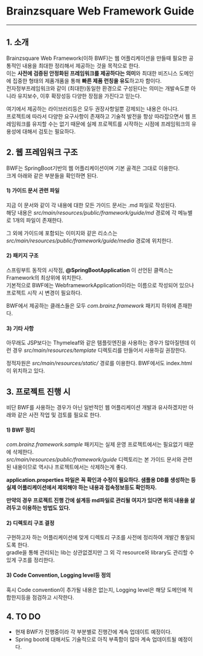 # Brainzsquare Web Framework Guide
---

## 1. 소개

Brainzsquare Web Framework(이하 BWF)는 웹 어플리케이션을 만들때 필요한 공통적인 내용을 최대한 정리해서 제공하는 것을 목적으로 한다.  
이는 **사전에 검증된 안정화된 프레임워크를 제공하다는 의미**와 최대한 비즈니스 도메인에 집중한 형태의 제품개품을 통해 **빠른 제품 런칭을 유도**하고자 함이다.  
전자정부프레임워크와 같이 (최대한)동일한 환경으로 구성된다는 의미는 개발속도뿐 아니라 유지보수, 이후 확장성등 다양한 장점을 가진다고 믿는다.  
  
여기에서 제공하는 라이브러리등은 모두 권장사항일뿐 강제되는 내용은 아니다.  
프로젝트에 따라서 다양한 요구사항이 존재하고 기술적 발전을 항상 따라잡으면서 웹 프레임워크를 유지할 수는 없기 때문에 실제 프로젝트를 시작하는 시점에 프레임워크의 유용성에 대해서 검토는 필요하다.
 
## 2. 웹 프레임워크 구조

BWF는 SpringBoot기반의 웹 어플리케이션이며 기본 골격은 그대로 이용한다.  
크게 아래와 같은 부분들을 확인하면 된다.

#### 1) 가이드 문서 관련 파일

지금 이 문서와 같이 각 내용에 대한 모든 가이드 문서는 .md 파일로 작성된다.  
해당 내용은 _src/main/resources/public/framework/guide/md_ 경로에 각 메뉴별로 1개의 파일이 존재한다.  
  
그 외에 가이드에 포함되는 이미지와 같은 리소스는 _src/main/resources/public/framework/guide/media_ 경로에 위치한다.

#### 2) 패키지 구조

스프링부트 동작의 시작점, **@SpringBootApplication** 이 선언된 클랙스는 Framework의 최상위에 위치한다.  
기본적으로 BWF에는 WebframeworkApplication이라는 이름으로 작성되어 있으나 프로젝트 시작 시 변경이 필요하다.   
  
BWF에서 제공하는 클래스들은 모두 _com.brainz.framework_ 패키지 하위에 존재한다.

#### 3) 기타 사항

아무래도 JSP보다는 Thymeleaf와 같은 템플릿엔진을 사용하는 경우가 많아질텐데 이런 경우 _src/main/resources/template_ 디렉토리를 만들어서 사용하길 권장한다.
  
정적자원은 _src/main/resources/static/_ 경로를 이용한다. BWF에서도 index.html이 위치하고 있다.

## 3. 프로젝트 진행 시

비단 BWF를 사용하는 경우가 아닌 일반적인 웹 어플리케이션 개발과 유사하겠지만 아래와 같은 사전 작업 및 검토를 필요로 한다.

#### 1) BWF 정리 
_com.brainz.framework.sample_ 패키지는 실제 운영 프로젝트에서는 필요없기 때문에 삭제한다.  
_src/main/resources/public/framework/guide_ 디렉토리는 본 가이드 문서와 관련된 내용이므로 역시나 프로젝트에서는 삭제하는게 좋다.  

**application.properties 파일은 꼭 확인과 수정이 필요하다. 샘플용 DB를 생성하는 등 실제 어플리케이션에서 제외해야 하는 내용과 접속정보등도 확인하자.**

**만약의 경우 프로젝트 진행 간에 설계등 md파일로 관리될 여지가 있다면 위의 내용을 살려두고 이용하는 방법도 있다.**

#### 2) 디렉토리 구조 결정

구현하고자 하는 어플리케이션에 맞게 디렉토리 구조를 사전에 정리하여 개발간 통일되도록 한다.  
gradle을 통해 관리되는 lib는 상관없겠지만 그 외 각 resource와 library도 관리할 수 있게 구조를 정리한다.  

#### 3) Code Convention, Logging level등 정의

혹시 Code convention이 추가될 내용은 없는지, Logging level은 해당 도메인에 적합한지등을 점검하고 시작한다.  

## 4. TO DO

- 현재 BWF가 진행중이라 각 부분별로 진행간에 계속 업데이트 예정이다.
- Spring boot에 대해서도 기술적으로 아직 부족함이 많아 계속 업데이트될 예정이다.